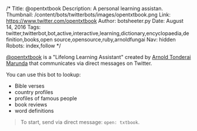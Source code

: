 /*
Title: @opentxtbook
Description: A personal learning assistan.
Thumbnail: /content/bots/twitterbots/images/opentxtbook.png
Link: https://www.twitter.com/opentxtbook
Author: botsheeter.py
Date: August 14, 2016
Tags: twitter,twitterbot,bot,active,interactive,learning,dictionary,encyclopaedia,definition,books,open source,opensource,ruby,arnoldfungai
Nav: hidden
Robots: index,follow
*/

[@opentxtbook](https://www.twitter.com/opentxtbook) is a "Lifelong Learning Assistant" created by [Arnold Tonderai Marunda](https://twitter.com/arnoldfungai) that communicates via direct messages on Twitter.

You can use this bot to lookup:

- Bible verses
- country profiles
- profiles of famous people
- book reviews
- word definitions

> To start, send via direct message:  `open: txtbook`.
